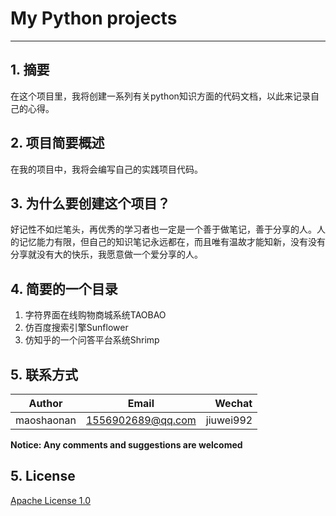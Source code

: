 # My Python projects
---
## 1. 摘要
在这个项目里，我将创建一系列有关python知识方面的代码文档，以此来记录自己的心得。

## 2. 项目简要概述
在我的项目中，我将会编写自己的实践项目代码。


## 3. 为什么要创建这个项目？
好记性不如烂笔头，再优秀的学习者也一定是一个善于做笔记，善于分享的人。人的记忆能力有限，但自己的知识笔记永远都在，而且唯有温故才能知新，没有没有分享就没有大的快乐，我愿意做一个爱分享的人。

## 4. 简要的一个目录

1. 字符界面在线购物商城系统TAOBAO
2. 仿百度搜索引擎Sunflower
3. 仿知乎的一个问答平台系统Shrimp


## 5. 联系方式

|Author          | Email            | Wechat      |
| ---------------|:----------------:| -----------:|
| maoshaonan | 1556902689@qq.com | jiuwei992 |

**Notice:  Any comments and suggestions are welcomed**

## 5. License
[Apache License 1.0](./LICENSE)
